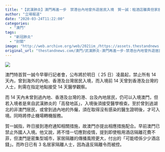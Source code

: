 ```yaml
---
title: "【武漢肺炎】澳門再進一步　禁港台內地曾外遊居民入境　賀一誠：租酒店雖貴但家居隔離「付出仲大」"
author: "立場報道"
date: "2020-03-24T11:22:00"
categories:
  - "澳門"
tags:
  - "新冠肺炎"
  - "封關"
image: "http://web.archive.org/web/2021im_/https://assets.thestandnews.com/media/photos/Screenshot202020-02-0420at201.06.4620PM203_YE5Jr_2MFaVqe.png"
original_url: "thestandnews.com/澳門/武漢肺炎-澳門再進一步-禁港台內地曾外遊居民-賀一誠-租酒店雖貴但家居隔離-付出仲大"
---
```

![](http://web.archive.org/web/2021im_/https://assets.thestandnews.com/media/photos/Screenshot202020-02-0420at201.06.4620PM203_YE5Jr_2MFaVqe.png)

澳門特首賀一誠今早舉行記者會，公布將於明日（ 25 日）凌晨起，禁止所有 14 天內，曾到海外的內地、香港及台灣居民入境，而入境前 14 天曾到香港及台灣的人士，則需在指定地點接受 14 天醫學觀察。

而 14 天內未曾到過內地、香港及台灣的港、台及內地居民，仍可以入境澳門，但若入境者是來自武漢肺炎的「高發地區」，入境後須接受醫學檢查。至於曾到過湖北的非澳門居民，或曾到過內地的外僱，須在取得沒有感染的醫生證明後，才可入境。同時將停止機場轉機服務。

賀一誠指，昨日接到港府通知相關措施，故澳門亦提出相應措施配合。早前澳門已禁止外國人入境。他又說，將不惜一切應對疫情，提到即使租用酒店隔離花費不菲，但澳門是密集型城市，家居隔離的傳播風險更大，付出的「可能唔係少少酒店錢」。而昨日已有 3 名居家隔離人士，因為違反隔離令而被控。